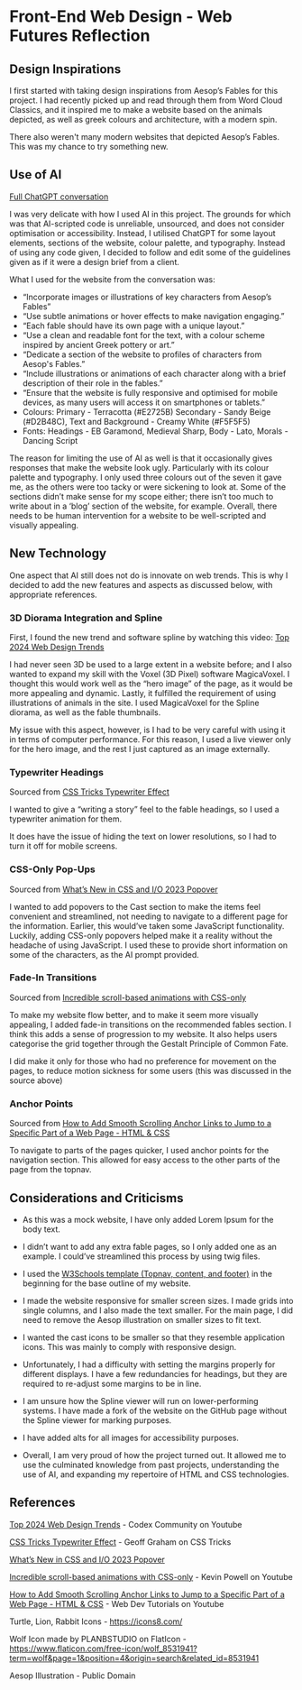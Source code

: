 ﻿# <a name="_976xo7219f03"></a>**Front-End Web Design - Web Futures Reflection**

## <a name="_18thnmo2mtpf"></a>Design Inspirations

I first started with taking design inspirations from Aesop’s Fables for this project. I had recently picked up and read through them from Word Cloud Classics, and it inspired me to make a website based on the animals depicted, as well as greek colours and architecture, with a modern spin.

There also weren't many modern websites that depicted Aesop’s Fables. This was my chance to try something new.

## <a name="_f6pqspueu31z"></a>Use of AI

[Full ChatGPT conversation](https://chat.openai.com/share/6376d1ea-af91-4bdc-8e52-98112f725145)

I was very delicate with how I used AI in this project. The grounds for which was that AI-scripted code is unreliable, unsourced, and does not consider optimisation or accessibility. Instead, I utilised ChatGPT for some layout elements, sections of the website, colour palette, and typography. Instead of using any code given, I decided to follow and edit some of the guidelines given as if it were a design brief from a client.

What I used for the website from the conversation was:

- “Incorporate images or illustrations of  key characters from Aesop’s Fables”
- “Use subtle animations or hover effects to make navigation engaging.”
- “Each fable should have its own page with a unique layout.”
- “Use a clean and readable font for the text, with a colour scheme inspired by ancient Greek pottery or art.”
- “Dedicate a section of the website to profiles of characters from Aesop's Fables.”
- “Include illustrations or animations of each character along with a brief description of their role in the fables.”
- “Ensure that the website is fully responsive and optimised for mobile devices, as many users will access it on smartphones or tablets.”
- Colours: Primary - Terracotta (#E2725B)  Secondary - Sandy Beige (#D2B48C), Text and Background - Creamy White (#F5F5F5)
- Fonts: Headings - EB Garamond, Medieval Sharp, Body - Lato, Morals - Dancing Script

The reason for limiting the use of AI as well is that it occasionally gives responses that make the website look ugly. Particularly with its colour palette and typography. I only used three colours out of the seven it gave me, as the others were too tacky or were sickening to look at. Some of the sections didn’t make sense for my scope either; there isn’t too much to write about in a ‘blog’ section of the website, for example. Overall, there needs to be human intervention for a website to be well-scripted and visually appealing. 


## <a name="_j5v6ijoh9b0"></a>New Technology

One aspect that AI still does not do is innovate on web trends. This is why I decided to add the new features and aspects as discussed below, with appropriate references.

### <a name="_20ys5erjqaw9"></a>3D Diorama Integration and Spline

First, I found the new trend and software spline by watching this video: [Top 2024 Web Design Trends](https://www.youtube.com/watch?v=qthkkHPNAYQ&t=110s)

I had never seen 3D be used to a large extent in a website before; and I also wanted to expand my skill with the Voxel (3D Pixel) software MagicaVoxel. I thought this would work well as the “hero image” of the page, as it would be more appealing and dynamic. Lastly, it fulfilled the requirement of using illustrations of animals in the site. I used MagicaVoxel for the Spline diorama, as well as the fable thumbnails. 

My issue with this aspect, however, is I had to be very careful with using it in terms of computer performance. For this reason, I used a live viewer only for the hero image, and the rest I just captured as an image externally. 
### <a name="_qxd0pu6gwwfd"></a>Typewriter Headings

Sourced from [CSS Tricks Typewriter Effect](https://css-tricks.com/snippets/css/typewriter-effect/)

I wanted to give a “writing a story” feel to the fable headings, so I used a typewriter animation for them.

It does have the issue of hiding the text on lower resolutions, so I had to turn it off for mobile screens.

### <a name="_bw623blboutk"></a>CSS-Only Pop-Ups

Sourced from [What’s New in CSS and I/O 2023 Popover](https://developer.chrome.com/blog/whats-new-css-ui-2023#popover)

I wanted to add popovers to the Cast section to make the items feel convenient and streamlined, not needing to navigate to a different page for the information. Earlier, this would’ve taken some JavaScript functionality. Luckily, adding CSS-only popovers helped make it a reality without the headache of using JavaScript. I used these to provide short information on some of the characters, as the AI prompt provided.

### <a name="_68hqb90tcjn"></a>Fade-In Transitions

Sourced from [Incredible scroll-based animations with CSS-only](https://www.youtube.com/watch?v=UmzFk68Bwdk)

To make my website flow better, and to make it seem more visually appealing, I added fade-in transitions on the recommended fables section. I think this adds a sense of progression to my website. It also helps users categorise the grid together through the Gestalt Principle of Common Fate. 

I did make it only for those who had no preference for movement on the pages, to reduce motion sickness for some users (this was discussed in the source above)

### <a name="_2d68cdft110y"></a>Anchor Points

Sourced from [How to Add Smooth Scrolling Anchor Links to Jump to a Specific Part of a Web Page - HTML & CSS](https://www.youtube.com/watch?v=k4EGA95ZK4o)

To navigate to parts of the pages quicker, I used anchor points for the navigation section. This allowed for easy access to the other parts of the page from the topnav.

## <a name="_mx048jat01qo"></a>Considerations and Criticisms

- As this was a mock website, I have only added Lorem Ipsum for the body text.

- I didn’t want to add any extra fable pages, so I only added one as an example. I could’ve streamlined this process by using twig files.

- I used the [W3Schools template (Topnav, content, and footer)](https://www.w3schools.com/css/css_templates.asp) in the beginning for the base outline of my website. 

- I made the website responsive for smaller screen sizes. I made grids into single columns, and I also made the text smaller. For the main page, I did need to remove the Aesop illustration on smaller sizes to fit text.

- I wanted the cast icons to be smaller so that they resemble application icons. This was mainly to comply with responsive design. 

- Unfortunately, I had a difficulty with setting the margins properly for different displays. I have a few redundancies for headings, but they are required to re-adjust some margins to be in line.

- I am unsure how the Spline viewer will run on lower-performing systems. I have made a fork of the website on the GitHub page without the Spline viewer for marking purposes.

- I have added alts for all images for accessibility purposes. 

- Overall, I am very proud of how the project turned out. It allowed me to use the culminated knowledge from past projects, understanding the use of AI, and expanding my repertoire of HTML and CSS technologies.



## <a name="_igczp8bqu8dq"></a>References

[Top 2024 Web Design Trends](https://www.youtube.com/watch?v=qthkkHPNAYQ&t=110s) - Codex Community on Youtube

[CSS Tricks Typewriter Effect](https://css-tricks.com/snippets/css/typewriter-effect/) - Geoff Graham on CSS Tricks

[What’s New in CSS and I/O 2023 Popover](https://developer.chrome.com/blog/whats-new-css-ui-2023#popover)

[Incredible scroll-based animations with CSS-only](https://www.youtube.com/watch?v=UmzFk68Bwdk) - Kevin Powell on Youtube

[How to Add Smooth Scrolling Anchor Links to Jump to a Specific Part of a Web Page - HTML & CSS](https://www.youtube.com/watch?v=k4EGA95ZK4o) - Web Dev Tutorials on Youtube

Turtle, Lion, Rabbit Icons - <https://icons8.com/>

Wolf Icon made by PLANBSTUDIO on FlatIcon - <https://www.flaticon.com/free-icon/wolf_8531941?term=wolf&page=1&position=4&origin=search&related_id=8531941>

Aesop Illustration - Public Domain




